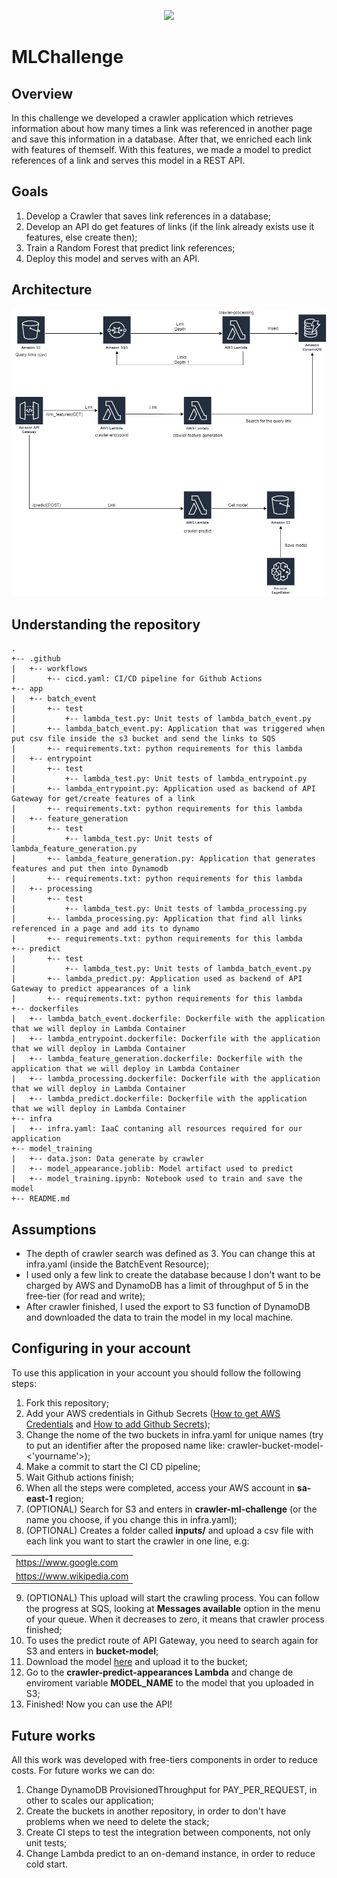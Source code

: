 <p align="center"><img width=12.5% src="https://upload.wikimedia.org/wikipedia/en/thumb/2/20/MercadoLibre.svg/1200px-MercadoLibre.svg.png"></p>

# MLChallenge

## Overview

In this challenge we developed a crawler application which retrieves information about how many times a link was referenced in another page and save this information in a database. After that, we enriched each link with features of themself. With this features, we made a model to predict references of a link and serves this model in a REST API.

## Goals

1. Develop a Crawler that saves link references in a database;
2. Develop an API do get features of links (if the link already exists use it features, else create then);
3. Train a Random Forest that predict link references;
4. Deploy this model and serves with an API.

## Architecture

![architecture](architecture.jpg)

## Understanding the repository

```
.
+-- .github
|   +-- workflows
|       +-- cicd.yaml: CI/CD pipeline for Github Actions
+-- app
|   +-- batch_event
|       +-- test
|           +-- lambda_test.py: Unit tests of lambda_batch_event.py
|       +-- lambda_batch_event.py: Application that was triggered when put csv file inside the s3 bucket and send the links to SQS
|       +-- requirements.txt: python requirements for this lambda
|   +-- entrypoint
|       +-- test
|           +-- lambda_test.py: Unit tests of lambda_entrypoint.py
|       +-- lambda_entrypoint.py: Application used as backend of API Gateway for get/create features of a link
|       +-- requirements.txt: python requirements for this lambda
|   +-- feature_generation
|       +-- test
|           +-- lambda_test.py: Unit tests of lambda_feature_generation.py
|       +-- lambda_feature_generation.py: Application that generates features and put then into Dynamodb
|       +-- requirements.txt: python requirements for this lambda
|   +-- processing
|       +-- test
|           +-- lambda_test.py: Unit tests of lambda_processing.py
|       +-- lambda_processing.py: Application that find all links referenced in a page and add its to dynamo
|       +-- requirements.txt: python requirements for this lambda
+-- predict
|       +-- test
|           +-- lambda_test.py: Unit tests of lambda_batch_event.py
|       +-- lambda_predict.py: Application used as backend of API Gateway to predict appearances of a link
|       +-- requirements.txt: python requirements for this lambda
+-- dockerfiles
|   +-- lambda_batch_event.dockerfile: Dockerfile with the application that we will deploy in Lambda Container
|   +-- lambda_entrypoint.dockerfile: Dockerfile with the application that we will deploy in Lambda Container
|   +-- lambda_feature_generation.dockerfile: Dockerfile with the application that we will deploy in Lambda Container
|   +-- lambda_processing.dockerfile: Dockerfile with the application that we will deploy in Lambda Container
|   +-- lambda_predict.dockerfile: Dockerfile with the application that we will deploy in Lambda Container
+-- infra
|   +-- infra.yaml: IaaC contaning all resources required for our application
+-- model_training
|   +-- data.json: Data generate by crawler
|   +-- model_appearance.joblib: Model artifact used to predict
|   +-- model_training.ipynb: Notebook used to train and save the model
+-- README.md
```

## Assumptions

- The depth of crawler search was defined as 3. You can change this at infra.yaml (inside the BatchEvent Resource);
- I used only a few link to create the database because I don't want to be charged by AWS and DynamoDB has a limit of throughput of 5 in the free-tier (for read and write);
- After crawler finished, I used the export to S3 function of DynamoDB and downloaded the data to train the model in my local machine.

## Configuring in your account

To use this application in your account you should follow the following steps:

1. Fork this repository;
2. Add your AWS credentials in Github Secrets ([How to get AWS Credentials](https://docs.aws.amazon.com/general/latest/gr/aws-sec-cred-types.html#email-and-password-for-your-account) and [How to add Github Secrets](https://docs.github.com/en/actions/reference/encrypted-secrets#creating-encrypted-secrets-for-a-repository));
3. Change the nome of the two buckets in infra.yaml for unique names (try to put an identifier after the proposed name like: crawler-bucket-model-<'yourname'>);
4. Make a commit to start the CI CD pipeline;
5. Wait Github actions finish;
6. When all the steps were completed, access your AWS account in **sa-east-1** region;
7. (OPTIONAL) Search for S3 and enters in **crawler-ml-challenge** (or the name you choose, if you change this in infra.yaml);
8. (OPTIONAL) Creates a folder called **inputs/** and upload a csv file with each link you want to start the crawler in one line, e.g:

<center>

|   |
|---|
| https://www.google.com    |
| https://www.wikipedia.com |

</center>

9. (OPTIONAL) This upload will start the crawling process. You can follow the progress at SQS, looking at **Messages available** option in the menu of your queue. When it decreases to zero, it means that crawler process finished;
10. To uses the predict route of API Gateway, you need to search again for S3 and enters in **bucket-model**;
11. Download the model [here](model_training/model_appearance.joblib) and upload it to the bucket;
12. Go to the **crawler-predict-appearances Lambda** and change de enviroment variable **MODEL_NAME** to the model that you uploaded in S3;
13. Finished! Now you can use the API!

## Future works

All this work was developed with free-tiers components in order to reduce costs. For future works we can do:

1. Change DynamoDB ProvisionedThroughput for PAY_PER_REQUEST, in other to scales our application;
2. Create the buckets in another repository, in order to don't have problems when we need to delete the stack;
3. Create CI steps to test the integration between components, not only unit tests;
4. Change Lambda predict to an on-demand instance, in order to reduce cold start.
